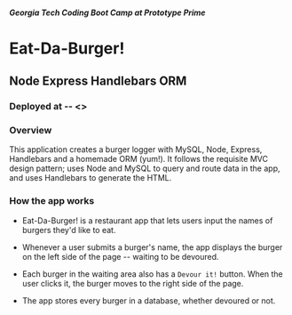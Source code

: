 ##### Georgia Tech Coding Boot Camp at Prototype Prime

# Eat-Da-Burger!

## Node Express Handlebars ORM

### Deployed at -- <>

### Overview

This application creates a burger logger with MySQL, Node, Express, Handlebars and a homemade ORM (yum!). It follows the requisite MVC design pattern; uses Node and MySQL to query and route data in the app, and uses Handlebars to generate the HTML.

### How the app works

* Eat-Da-Burger! is a restaurant app that lets users input the names of burgers they'd like to eat.

* Whenever a user submits a burger's name, the app displays the burger on the left side of the page -- waiting to be devoured.

* Each burger in the waiting area also has a `Devour it!` button. When the user clicks it, the burger moves to the right side of the page.

* The app stores every burger in a database, whether devoured or not.
